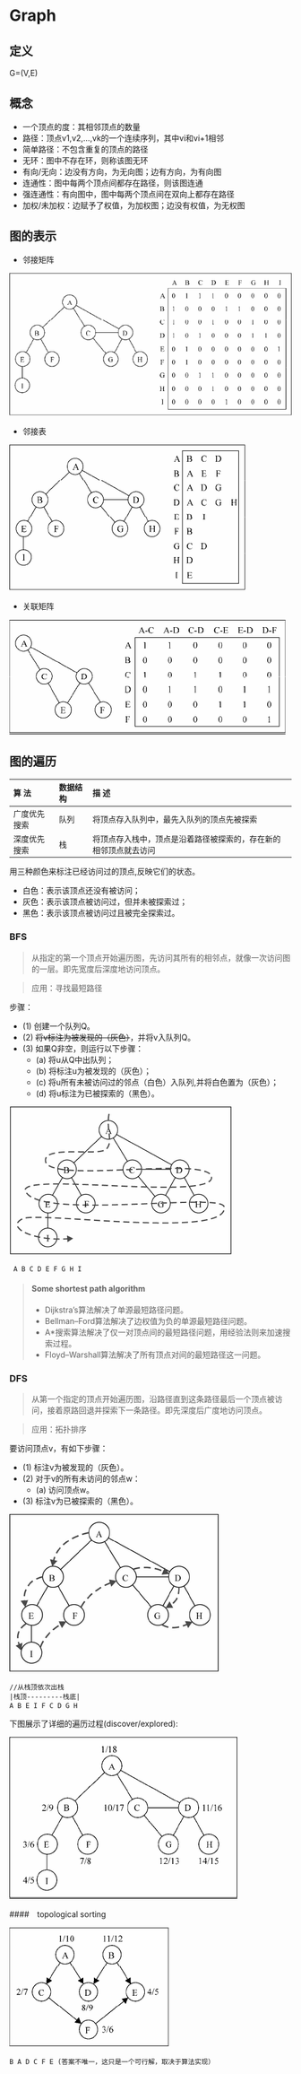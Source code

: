 # Graph
## 定义
G=(V,E)
## 概念
- 一个顶点的度：其相邻顶点的数量
- 路径：顶点v1,v2,…,vk的一个连续序列，其中vi和vi+1相邻
- 简单路径：不包含重复的顶点的路径
- 无环：图中不存在环，则称该图无环
- 有向/无向：边没有方向，为无向图；边有方向，为有向图
- 连通性：图中每两个顶点间都存在路径，则该图连通
- 强连通性：有向图中，图中每两个顶点间在双向上都存在路径
- 加权/未加权：边赋予了权值，为加权图；边没有权值，为无权图

## 图的表示
- 邻接矩阵

![nearbyMatrix](./images/nearbyMatrix.PNG)
- 邻接表

![nearbyTable](./images/nearbyTable.PNG)

- 关联矩阵

![relatedMatrix](./images/relatedMatrix.PNG)

## 图的遍历

|算   法|  数据结构 | 描   述 |
|:---|:---|:----|
|广度优先搜索 | 队列 | 将顶点存入队列中，最先入队列的顶点先被探索|
|深度优先搜索 | 栈 | 将顶点存入栈中，顶点是沿着路径被探索的，存在新的相邻顶点就去访问| 

用三种颜色来标注已经访问过的顶点,反映它们的状态。 
- 白色：表示该顶点还没有被访问；
- 灰色：表示该顶点被访问过，但并未被探索过；
- 黑色：表示该顶点被访问过且被完全探索过。

### BFS
>从指定的第一个顶点开始遍历图，先访问其所有的相邻点，就像一次访问图的一层。即先宽度后深度地访问顶点。

>应用：寻找最短路径

步骤：
- (1) 创建一个队列Q。 
- (2) ~~将v标注为被发现的（灰色）~~，并将v入队列Q。 
- (3) 如果Q非空，则运行以下步骤： 
    - (a) 将u从Q中出队列； 
    - (b) 将标注u为被发现的（灰色）； 
    - (c) 将u所有未被访问过的邻点（白色）入队列,并将白色置为（灰色）； 
    - (d) 将u标注为已被探索的（黑色）。
    
![bfs](./images/bfs.PNG)
```
 A B C D E F G H I 
```
>#### Some shortest path algorithm
>- Dijkstra’s算法解决了单源最短路径问题。
>- Bellman–Ford算法解决了边权值为负的单源最短路径问题。
>- A*搜索算法解决了仅一对顶点间的最短路径问题，用经验法则来加速搜索过程。
>- Floyd–Warshall算法解决了所有顶点对间的最短路径这一问题。
 
### DFS
>从第一个指定的顶点开始遍历图，沿路径直到这条路径最后一个顶点被访问，接着原路回退并探索下一条路径。即先深度后广度地访问顶点。

> 应用：拓扑排序

要访问顶点v，有如下步骤： 
- (1) 标注v为被发现的（灰色）。 
- (2) 对于v的所有未访问的邻点w： 
    - (a) 访问顶点w。 
- (3) 标注v为已被探索的（黑色）。

![dfs](./images/dfs.PNG)
```
//从栈顶依次出栈
|栈顶---------栈底|
A B E I F C D G H
```
下图展示了详细的遍历过程(discover/explored):

![dfsOrder](./images/dfsOrder.PNG)

####　topological sorting

![topological soring](./images/topological-sorting.PNG)
```
B A D C F E (答案不唯一，这只是一个可行解，取决于算法实现）
```